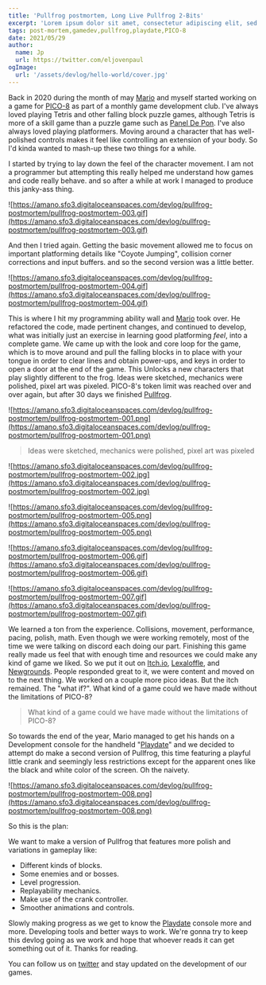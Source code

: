 ```yaml
---
title: 'Pullfrog postmortem, Long Live Pullfrog 2-Bits'
excerpt: 'Lorem ipsum dolor sit amet, consectetur adipiscing elit, sed do eiusmod tempor incididunt ut labore et dolore magna aliqua. Praesent elementum facilisis leo vel fringilla est ullamcorper eget. At imperdiet dui accumsan sit amet nulla facilities morbi tempus.'
tags: post-mortem,gamedev,pullfrog,playdate,PICO-8
date: 2021/05/29
author:
  name: Jp
  url: https://twitter.com/eljovenpaul
ogImage:
  url: '/assets/devlog/hello-world/cover.jpg'
---
```


Back in 2020 during the month of may [Mario](twitter.com/afk_mario) and myself started working on a game for [PICO-8](https://www.lexaloffle.com/pico-8.php) as part of a monthly game development club. I've always loved playing Tetris and other falling block puzzle games, although Tetris is more of a skill game than a puzzle game such as [Panel De Pon](https://en.wikipedia.org/wiki/Puzzle_League). I've also always loved playing platformers. Moving around a character that has well-polished controls makes it feel like controlling an extension of your body. So I'd kinda wanted to mash-up these two things for a while.

I started by trying to lay down the feel of the character movement. I am not a programmer but attempting this really helped me understand how games and code really behave. and so after a while at work I managed to produce this janky-ass thing.

![https://amano.sfo3.digitaloceanspaces.com/devlog/pullfrog-postmortem/pullfrog-postmortem-003.gif](https://amano.sfo3.digitaloceanspaces.com/devlog/pullfrog-postmortem/pullfrog-postmortem-003.gif)

And then I tried again. Getting the basic movement allowed me to focus on important platforming details like "Coyote Jumping", collision corner corrections and input buffers. and so the second version was a little better.

![https://amano.sfo3.digitaloceanspaces.com/devlog/pullfrog-postmortem/pullfrog-postmortem-004.gif](https://amano.sfo3.digitaloceanspaces.com/devlog/pullfrog-postmortem/pullfrog-postmortem-004.gif)

This is where I hit my programming ability wall and [Mario](https://twitter.com/afk_mario) took over. He refactored the code, made pertinent changes, and continued to develop, what was initially just an exercise in learning good platforming _feel_, into a complete game. We came up with the look and core loop for the game, which is to move around and pull the falling blocks in to place with your tongue in order to clear lines and obtain power-ups, and keys in order to open a door at the end of the game. This Unlocks a new characters that play slightly different to the frog. Ideas were sketched, mechanics were polished, pixel art was pixeled. PICO-8's token limit was reached over and over again, but after 30 days we finished [Pullfrog](https://afk-mario.itch.io/pullfrog).

![https://amano.sfo3.digitaloceanspaces.com/devlog/pullfrog-postmortem/pullfrog-postmortem-001.png](https://amano.sfo3.digitaloceanspaces.com/devlog/pullfrog-postmortem/pullfrog-postmortem-001.png)

> Ideas were sketched, mechanics were polished, pixel art was pixeled

![https://amano.sfo3.digitaloceanspaces.com/devlog/pullfrog-postmortem/pullfrog-postmortem-002.jpg](https://amano.sfo3.digitaloceanspaces.com/devlog/pullfrog-postmortem/pullfrog-postmortem-002.jpg)

![https://amano.sfo3.digitaloceanspaces.com/devlog/pullfrog-postmortem/pullfrog-postmortem-005.png](https://amano.sfo3.digitaloceanspaces.com/devlog/pullfrog-postmortem/pullfrog-postmortem-005.png)

![https://amano.sfo3.digitaloceanspaces.com/devlog/pullfrog-postmortem/pullfrog-postmortem-006.gif](https://amano.sfo3.digitaloceanspaces.com/devlog/pullfrog-postmortem/pullfrog-postmortem-006.gif)

![https://amano.sfo3.digitaloceanspaces.com/devlog/pullfrog-postmortem/pullfrog-postmortem-007.gif](https://amano.sfo3.digitaloceanspaces.com/devlog/pullfrog-postmortem/pullfrog-postmortem-007.gif)

We learned a ton from the experience. Collisions, movement, performance, pacing, polish, math. Even though we were working remotely, most of the time we were talking on discord each doing our part. Finishing this game really made us feel that with enough time and resources we could make any kind of game we liked. So we put it out on [Itch.io](https://afk-mario.itch.io/pullfrog), [Lexaloffle](https://www.lexaloffle.com/bbs/?tid=38636), and [Newgrounds](https://www.newgrounds.com/portal/view/759921). People responded great to it, we were content and moved on to the next thing. We worked on a couple more pico ideas. But the itch remained. The "what if?". What kind of a game could we have made without the limitations of PICO-8?

> What kind of a game could we have made without the limitations of PICO-8?

So towards the end of the year, Mario managed to get his hands on a Development console for the handheld "[Playdate](https://play.date)" and we decided to attempt do make a second version of Pullfrog, this time featuring a playful little crank and seemingly less restrictions except for the apparent ones like the black and white color of the screen. Oh the naivety.

![https://amano.sfo3.digitaloceanspaces.com/devlog/pullfrog-postmortem/pullfrog-postmortem-008.png](https://amano.sfo3.digitaloceanspaces.com/devlog/pullfrog-postmortem/pullfrog-postmortem-008.png)

So this is the plan:

We want to make a version of Pullfrog that features more polish and variations in gameplay like:

- Different kinds of blocks.
- Some enemies and or bosses.
- Level progression.
- Replayability mechanics.
- Make use of the crank controller.
- Smoother animations and controls.

Slowly making progress as we get to know the [Playdate](https://play.date) console more and more. Developing tools and better ways to work. We're gonna try to keep this devlog going as we work and hope that whoever reads it can get something out of it. Thanks for reading.

You can follow us on [twitter](https://twitter.com/amanogames_) and stay updated on the development of our games.
